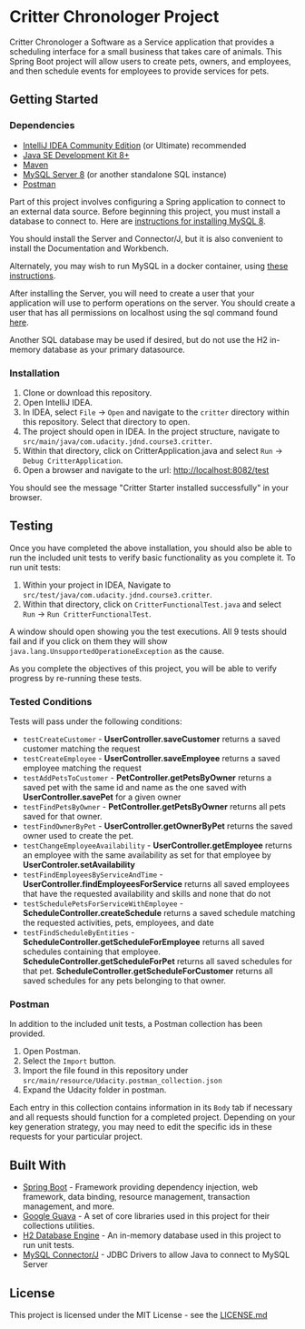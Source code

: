 # Critter Chronologer Project 

Critter Chronologer a Software as a Service application that provides a scheduling interface for a small business that takes care of animals. This Spring Boot project will allow users to create pets, owners, and employees, and then schedule events for employees to provide services for pets.


## Getting Started

### Dependencies

* [IntelliJ IDEA Community Edition](https://www.jetbrains.com/idea/download) (or Ultimate) recommended 
* [Java SE Development Kit 8+](https://www.oracle.com/technetwork/java/javase/downloads/index.html)
* [Maven](https://maven.apache.org/download.cgi)
* [MySQL Server 8](https://dev.mysql.com/downloads/mysql/) (or another standalone SQL instance)
* [Postman](https://www.getpostman.com/downloads/)

Part of this project involves configuring a Spring application to connect to an external data source. Before beginning this project, you must install a database to connect to. Here are [instructions for installing MySQL 8](https://dev.mysql.com/doc/refman/8.0/en/installing.html).

You should install the Server and Connector/J, but it is also convenient to install the Documentation and Workbench.

Alternately, you may wish to run MySQL in a docker container, using [these instructions](https://hub.docker.com/_/mysql/).

After installing the Server, you will need to create a user that your application will use to perform operations on the server. You should create a user that has all permissions on localhost using the sql command found [here](https://dev.mysql.com/doc/refman/8.0/en/creating-accounts.html).

Another SQL database may be used if desired, but do not use the H2 in-memory database as your primary datasource.

### Installation

1. Clone or download this repository.
2. Open IntelliJ IDEA.
3. In IDEA, select `File` -> `Open` and navigate to the `critter` directory within this repository. Select that directory to open.
4. The project should open in IDEA. In the project structure, navigate to `src/main/java/com.udacity.jdnd.course3.critter`. 
5. Within that directory, click on CritterApplication.java and select `Run` -> `Debug CritterApplication`. 
6. Open a browser and navigate to the url: [http://localhost:8082/test](http://localhost:8082/test)

You should see the message "Critter Starter installed successfully" in your browser.

## Testing

Once you have completed the above installation, you should also be able to run the included unit tests to verify basic functionality as you complete it. To run unit tests:

1. Within your project in IDEA, Navigate to `src/test/java/com.udacity.jdnd.course3.critter`.
2. Within that directory, click on `CritterFunctionalTest.java` and select `Run` -> `Run CritterFunctionalTest`.

A window should open showing you the test executions. All 9 tests should fail and if you click on them they will show `java.lang.UnsupportedOperationeException` as the cause.

As you complete the objectives of this project, you will be able to verify progress by re-running these tests.

### Tested Conditions
Tests will pass under the following conditions:

* `testCreateCustomer` - **UserController.saveCustomer** returns a saved customer matching the request
* `testCreateEmployee` - **UserController.saveEmployee** returns a saved employee matching the request
* `testAddPetsToCustomer` - **PetController.getPetsByOwner** returns a saved pet with the same id and name as the one saved with **UserController.savePet** for a given owner
* `testFindPetsByOwner` - **PetController.getPetsByOwner** returns all pets saved for that owner.
* `testFindOwnerByPet` - **UserController.getOwnerByPet** returns the saved owner used to create the pet.
* `testChangeEmployeeAvailability` - **UserController.getEmployee** returns an employee with the same availability as set for that employee by **UserControler.setAvailability**
* `testFindEmployeesByServiceAndTime` - **UserController.findEmployeesForService** returns all saved employees that have the requested availability and skills and none that do not
* `testSchedulePetsForServiceWithEmployee` - **ScheduleController.createSchedule** returns a saved schedule matching the requested activities, pets, employees, and date
* `testFindScheduleByEntities` - **ScheduleController.getScheduleForEmployee** returns all saved schedules containing that employee. **ScheduleController.getScheduleForPet** returns all saved schedules for that pet. **ScheduleController.getScheduleForCustomer** returns all saved schedules for any pets belonging to that owner.

### Postman
In addition to the included unit tests, a Postman collection has been provided. 

1. Open Postman.
2. Select the `Import` button.
3. Import the file found in this repository under `src/main/resource/Udacity.postman_collection.json`
4. Expand the Udacity folder in postman.

Each entry in this collection contains information in its `Body` tab if necessary and all requests should function for a completed project. Depending on your key generation strategy, you may need to edit the specific ids in these requests for your particular project.

## Built With

* [Spring Boot](https://spring.io/projects/spring-boot) - Framework providing dependency injection, web framework, data binding, resource management, transaction management, and more.
* [Google Guava](https://github.com/google/guava) - A set of core libraries used in this project for their collections utilities.
* [H2 Database Engine](https://www.h2database.com/html/main.html) - An in-memory database used in this project to run unit tests.
* [MySQL Connector/J](https://www.mysql.com/products/connector/) - JDBC Drivers to allow Java to connect to MySQL Server

## License

This project is licensed under the MIT License - see the [LICENSE.md]()
